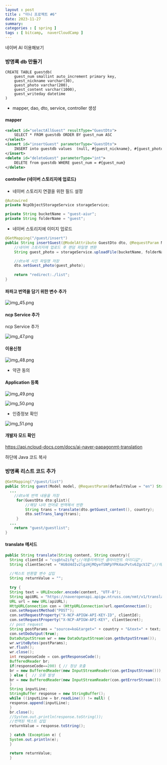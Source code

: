 ```yaml
---
layout : post
title : "미니 프로젝트 #6"
date: 2023-11-27
summary:
categories : [ spring ]
tags : [ bitcamp,  naverCloudCamp ]
---
```


네이버 AI 이용해보기

### 방명록 db 만들기

```mysql
CREATE TABLE guestdb(
    guest_num smallint auto_increment primary key,
    guest_nickname varchar(30),
    guest_photo varchar(200),
    guest_content varchar(1000),
    guest_writeday datetime
)
```

* mapper, dao, dto, service, controller 생성



#### mapper

```xml
<select id="selectAllGuest" resultType="GuestDto">
    SELECT * FROM guestdb ORDER BY guest_num ASC
</select>
<insert id="insertGuest" parameterType="GuestDto">
    INSERT into guestdb values  (null, #{guest_nickname}, #{guest_photo}, #{guest_content}, now())
</insert>
<delete id="deleteGuest" parameterType="int">
    DELETE from guestdb WHERE guest_num = #{guest_num}
</delete>
```

#### controller (네이버 스토리지에 업로드)

* 네이버 스토리지 연결을 위한 필드 설정

```java
@Autowired
private NcpObjectStorageService storageService;

private String bucketName = "guest-aiur";
private String folderName = "guest";
```

* 네이버 스토리지에 이미지 업로드

```java
@GetMapping("/guest/insert")
public String insertGuest(@ModelAttribute GuestDto dto, @RequestParam MultipartFile upload){
    //네이버 스토리지에 업로드 후 랜덤 파일명 변환
    String guest_photo = storageService.uploadFile(bucketName, folderName, upload);

    //dto에 사진 파일명 저장
    dto.setGuest_photo(guest_photo);
    
    return "redirect:./list";
}
```

#### 파파고 번역을 담기 위한 변수 추가

![img_45.png](../../assets/images/2023-11-27-spring016/img_45.png)

#### ncp Service 추가

ncp Service 추가

![img_47.png](../../assets/images/2023-11-27-spring016/img_47.png)


#### 이용신청

![img_48.png](../../assets/images/2023-11-27-spring016/img_48.png)

* 약관 동의 


#### Application 등록

![img_49.png](../../assets/images/2023-11-27-spring016/img_49.png)

![img_50.png](../../assets/images/2023-11-27-spring016/img_50.png)

* 인증정보 확인

![img_51.png](../../assets/images/2023-11-27-spring016/img_51.png)


#### 개발자 모드 확인

https://api.ncloud-docs.com/docs/ai-naver-papagonmt-translation

하단에 Java 코드 복사 


### 방명록 리스트 코드 추가

```java
@GetMapping("/guest/list")
public String guest(Model model, @RequestParam(defaultValue = "en") String country){
  ...
    //dto에 번역 내용을 저장
     for(GuestDto dto:glist){
         //해당 나라 언어로 번역해서 반환
         String trans = translate(dto.getGuest_content(), country);
         dto.setTrans_lang(trans);
     }
  ...
    return "guest/guestlist";
}
```

#### translate 메서드 

```java
public String translate(String content, String country){
  String clientId = "csgbtu2ifq";//애플리케이션 클라이언트 아이디값";
  String clientSecret = "HU8d4dIv2lgzHjMOyefSNPpYPK4acPvtv6ZgcVJZ";//애플리케이션 클라이언트 시크릿값";
  
  //텍스트 반환할 변수 삽입
  String returnValue = "";
  
  try {
  String text = URLEncoder.encode(content, "UTF-8");
  String apiURL = "https://naveropenapi.apigw.ntruss.com/nmt/v1/translation";
  URL url = new URL(apiURL);
  HttpURLConnection con = (HttpURLConnection)url.openConnection();
  con.setRequestMethod("POST");
  con.setRequestProperty("X-NCP-APIGW-API-KEY-ID", clientId);
  con.setRequestProperty("X-NCP-APIGW-API-KEY", clientSecret);
  // post request
  String postParams = "source=ko&target=" + country + "&text=" + text;
  con.setDoOutput(true);
  DataOutputStream wr = new DataOutputStream(con.getOutputStream());
  wr.writeBytes(postParams);
  wr.flush();
  wr.close();
  int responseCode = con.getResponseCode();
  BufferedReader br;
  if(responseCode==200) { // 정상 호출
  br = new BufferedReader(new InputStreamReader(con.getInputStream()));
  } else {  // 오류 발생
  br = new BufferedReader(new InputStreamReader(con.getErrorStream()));
  }
  String inputLine;
  StringBuffer response = new StringBuffer();
  while ((inputLine = br.readLine()) != null) {
  response.append(inputLine);
  }
  br.close();
  //System.out.println(response.toString());
  //번역된 텍스트 삽입
  returnValue = response.toString();

  } catch (Exception e) {
  System.out.println(e);
  }

  return returnValue;
  }
```
